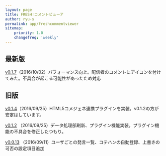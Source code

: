 ```yaml
---
layout: page
title: FRESH!コメントビューア
author: ryu-s
permalink: app/freshcommentviewer
sitemap:
    priority: 1.0
    changefreq: 'weekly'	
---
```



## 最新版
[v0.1.7](https://github.com/ryu-s/AbemaFreshCommentViewer/releases/download/v0.1.7/AbemaFreshCommentViewer_v0.1.7.zip)（2016/10/02）パフォーマンス向上。配信者のコメントにアイコンを付けてみた。不具合が起こる可能性があったため対応  

## 旧版
[v0.1.4](https://github.com/ryu-s/AbemaFreshCommentViewer/releases/download/v0.1.4/AbemaFreshCommentViewer_v0.1.4.zip)（2016/09/25）HTML5コメジェネ連携プラグインを実装。v0.1.2の方が安定はしています。  

[v0.1.2](https://github.com/ryu-s/AbemaFreshCommentViewer/releases/download/v0.1.2/AbemaFreshCommentViewer_v0.1.2.zip) （2016/09/25）データ処理部刷新、プラグイン機能実装。プラグイン機能の不具合を修正したつもり。  

[v0.0.13](https://github.com/ryu-s/AbemaFreshCommentViewer/releases/download/v0.0.13/AbemaFreshCommentViewer_v0.0.13.zip) （2016/09/11）ユーザごとの発言一覧、コテハンの自動登録、上書きの可否の設定項目追加
